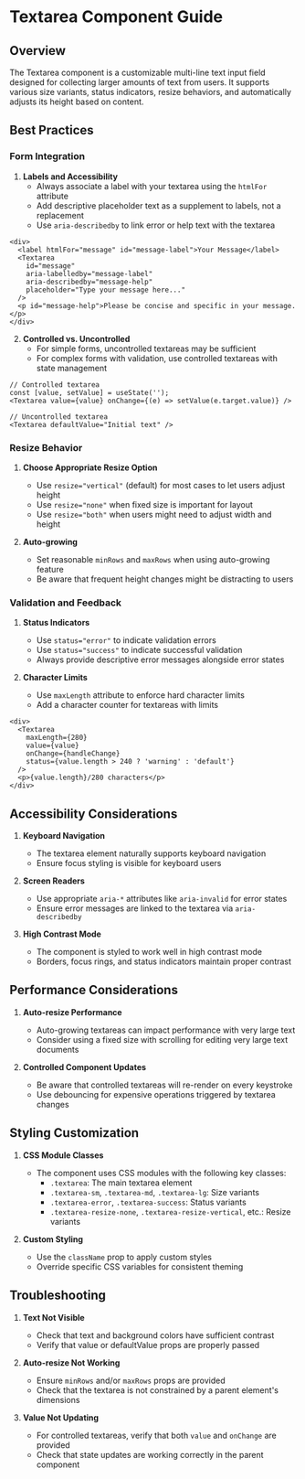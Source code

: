 # Textarea Component Guide

## Overview

The Textarea component is a customizable multi-line text input field designed for collecting larger amounts of text from users. It supports various size variants, status indicators, resize behaviors, and automatically adjusts its height based on content.

## Best Practices

### Form Integration

1. **Labels and Accessibility**
   - Always associate a label with your textarea using the `htmlFor` attribute
   - Add descriptive placeholder text as a supplement to labels, not a replacement
   - Use `aria-describedby` to link error or help text with the textarea

```tsx
<div>
  <label htmlFor="message" id="message-label">Your Message</label>
  <Textarea
    id="message"
    aria-labelledby="message-label"
    aria-describedby="message-help"
    placeholder="Type your message here..."
  />
  <p id="message-help">Please be concise and specific in your message.</p>
</div>
```

2. **Controlled vs. Uncontrolled**
   - For simple forms, uncontrolled textareas may be sufficient
   - For complex forms with validation, use controlled textareas with state management

```tsx
// Controlled textarea
const [value, setValue] = useState('');
<Textarea value={value} onChange={(e) => setValue(e.target.value)} />

// Uncontrolled textarea
<Textarea defaultValue="Initial text" />
```

### Resize Behavior

1. **Choose Appropriate Resize Option**
   - Use `resize="vertical"` (default) for most cases to let users adjust height
   - Use `resize="none"` when fixed size is important for layout
   - Use `resize="both"` when users might need to adjust width and height

2. **Auto-growing**
   - Set reasonable `minRows` and `maxRows` when using auto-growing feature
   - Be aware that frequent height changes might be distracting to users

### Validation and Feedback

1. **Status Indicators**
   - Use `status="error"` to indicate validation errors
   - Use `status="success"` to indicate successful validation
   - Always provide descriptive error messages alongside error states

2. **Character Limits**
   - Use `maxLength` attribute to enforce hard character limits
   - Add a character counter for textareas with limits

```tsx
<div>
  <Textarea
    maxLength={280}
    value={value}
    onChange={handleChange}
    status={value.length > 240 ? 'warning' : 'default'}
  />
  <p>{value.length}/280 characters</p>
</div>
```

## Accessibility Considerations

1. **Keyboard Navigation**
   - The textarea element naturally supports keyboard navigation
   - Ensure focus styling is visible for keyboard users

2. **Screen Readers**
   - Use appropriate `aria-*` attributes like `aria-invalid` for error states
   - Ensure error messages are linked to the textarea via `aria-describedby`

3. **High Contrast Mode**
   - The component is styled to work well in high contrast mode
   - Borders, focus rings, and status indicators maintain proper contrast

## Performance Considerations

1. **Auto-resize Performance**
   - Auto-growing textareas can impact performance with very large text
   - Consider using a fixed size with scrolling for editing very large text documents

2. **Controlled Component Updates**
   - Be aware that controlled textareas will re-render on every keystroke
   - Use debouncing for expensive operations triggered by textarea changes

## Styling Customization

1. **CSS Module Classes**
   - The component uses CSS modules with the following key classes:
     - `.textarea`: The main textarea element
     - `.textarea-sm`, `.textarea-md`, `.textarea-lg`: Size variants
     - `.textarea-error`, `.textarea-success`: Status variants
     - `.textarea-resize-none`, `.textarea-resize-vertical`, etc.: Resize variants

2. **Custom Styling**
   - Use the `className` prop to apply custom styles
   - Override specific CSS variables for consistent theming

## Troubleshooting

1. **Text Not Visible**
   - Check that text and background colors have sufficient contrast
   - Verify that value or defaultValue props are properly passed

2. **Auto-resize Not Working**
   - Ensure `minRows` and/or `maxRows` props are provided
   - Check that the textarea is not constrained by a parent element's dimensions

3. **Value Not Updating**
   - For controlled textareas, verify that both `value` and `onChange` are provided
   - Check that state updates are working correctly in the parent component
